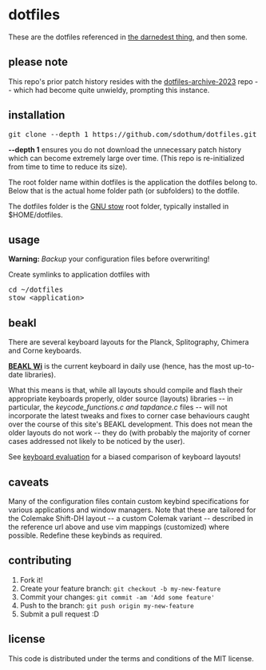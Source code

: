 # dotfiles

These are the dotfiles referenced in
[the darnedest thing](http://thedarnedestthing.com/colophon), and then
some.

## please note

This repo's prior patch history resides with the
[dotfiles-archive-2023](https://github.com/sdothum/dotfiles-archive-2023)
repo -- which had become quite unwieldy, prompting this instance.

## installation

<pre>git clone --depth 1 https://github.com/sdothum/dotfiles.git</pre>

**--depth 1** ensures you do not download the unnecessary patch history
which can become extremely large over time. (This repo is re-initialized
from time to time to reduce its size).

The root folder name within dotfiles is the application the dotfiles
belong to. Below that is the actual home folder path (or subfolders) to the dotfile.

The dotfiles folder is the [GNU
stow](https://www.gnu.org/software/stow/) root folder, typically
installed in $HOME/dotfiles.

## usage

**Warning:** _Backup_ your configuration files before overwriting!

Create symlinks to application dotfiles with

<pre>cd ~/dotfiles
stow &lt;application&gt;</pre>

## beakl

There are several keyboard layouts for the Planck, Splitography, Chimera and
Corne keyboards. 

**[BEAKL Wi](http://thedarnedestthing.com/beakl%20wi)** is the current keyboard in daily use (hence, has the most
up-to-date libraries).

What this means is that,
while all layouts should compile and flash their appropriate
keyboards properly, older source (layouts) libraries -- in
particular, the *keycode_functions.c and tapdance.c* files -- will not incorporate
the latest tweaks and fixes to corner case behaviours caught over the
course of this site's BEAKL development. This does not mean
the older layouts do not work -- they do (with probably the majority of corner cases addressed
not likely to be noticed by the user).

See [keyboard
evaluation](http://thedarnedestthing.com/keyboard%20layout%20evaluation#beakl-weighting)
for a biased comparison of keyboard layouts!

## caveats

Many of the configuration files contain custom keybind specifications for various
applications and window managers. Note that these are tailored for the
Colemake Shift-DH layout -- a custom Colemak variant -- described in the
reference url above and use vim mappings (customized) where possible. Redefine these keybinds as required.

## contributing

1. Fork it!
2. Create your feature branch: `git checkout -b my-new-feature`
3. Commit your changes: `git commit -am 'Add some feature'`
4. Push to the branch: `git push origin my-new-feature`
5. Submit a pull request :D

## license

This code is distributed under the terms and conditions of the MIT
license.
